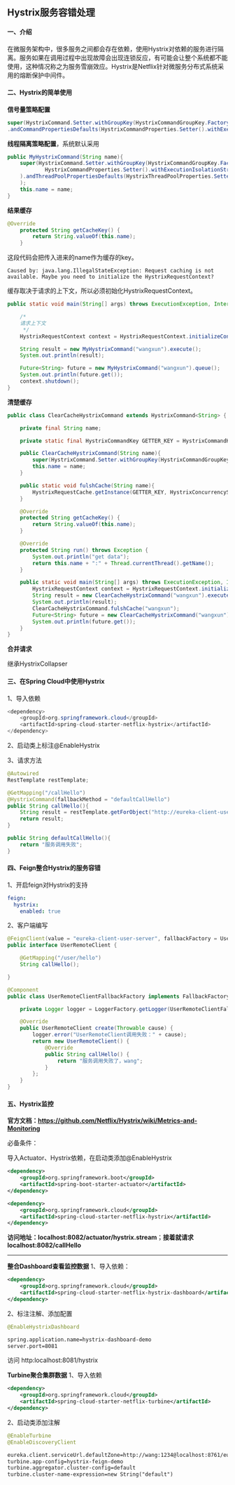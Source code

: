 ## Hystrix服务容错处理

#### 一、介绍

在微服务架构中，很多服务之间都会存在依赖，使用Hystrix对依赖的服务进行隔离。服务如果在调用过程中出现故障会出现连锁反应，有可能会让整个系统都不能使用，这种情况称之为服务雪崩效应。Hystrix是Netflix针对微服务分布式系统采用的熔断保护中间件。

#### 二、Hystrix的简单使用

**信号量策略配置**

```java
super(HystrixCommand.Setter.withGroupKey(HystrixCommandGroupKey.Factory.asKey("MyGroup"))
.andCommandPropertiesDefaults(HystrixCommandProperties.Setter().withExecutionIsolationStrategy(HystrixCommandProperties.ExecutionIsolationStrategy.SEMAPHORE)));
```

**线程隔离策略配置**，系统默认采用

```java
public MyHystrixCommand(String name){
    super(HystrixCommand.Setter.withGroupKey(HystrixCommandGroupKey.Factory.asKey("wangxun")).andCommandPropertiesDefaults(
            HystrixCommandProperties.Setter().withExecutionIsolationStrategy(HystrixCommandProperties.ExecutionIsolationStrategy.THREAD)
    ).andThreadPoolPropertiesDefaults(HystrixThreadPoolProperties.Setter().withCoreSize(10).withMaxQueueSize(100).withMaximumSize(100))
    );
    this.name = name;
}
```

**结果缓存**

```java
@Override
    protected String getCacheKey() {
        return String.valueOf(this.name);
    }
```

这段代码会把传入进来的name作为缓存的key。

```Caused by: java.lang.IllegalStateException: Request caching is not available. Maybe you need to initialize the HystrixRequestContext?```

缓存取决于请求的上下文，所以必须初始化HystrixRequestContext。

```java
public static void main(String[] args) throws ExecutionException, InterruptedException {

    /*
    请求上下文
     */
    HystrixRequestContext context = HystrixRequestContext.initializeContext();

    String result = new MyHystrixCommand("wangxun").execute();
    System.out.println(result);

    Future<String> future = new MyHystrixCommand("wangxun").queue();
    System.out.println(future.get());
    context.shutdown();
}
```

**清楚缓存**

```java
public class ClearCacheHystrixCommand extends HystrixCommand<String> {

    private final String name;

    private static final HystrixCommandKey GETTER_KEY = HystrixCommandKey.Factory.asKey("wangxun");

    public ClearCacheHystrixCommand(String name){
        super(HystrixCommand.Setter.withGroupKey(HystrixCommandGroupKey.Factory.asKey("wangxun")).andCommandKey(GETTER_KEY));
        this.name = name;
    }

    public static void fulshCache(String name){
        HystrixRequestCache.getInstance(GETTER_KEY, HystrixConcurrencyStrategyDefault.getInstance()).clear(name);
    }

    @Override
    protected String getCacheKey() {
        return String.valueOf(this.name);
    }

    @Override
    protected String run() throws Exception {
        System.out.println("get data");
        return this.name + ":" + Thread.currentThread().getName();
    }

    public static void main(String[] args) throws ExecutionException, InterruptedException {
        HystrixRequestContext context = HystrixRequestContext.initializeContext();
        String result = new ClearCacheHystrixCommand("wangxun").execute();
        System.out.println(result);
        ClearCacheHystrixCommand.fulshCache("wangxun");
        Future<String> future = new ClearCacheHystrixCommand("wangxun").queue();
        System.out.println(future.get());
    }
}
```

**合并请求**

继承HystrixCollapser

#### 三、在Spring Cloud中使用Hystrix

1、导入依赖

```java
<dependency>
    <groupId>org.springframework.cloud</groupId>
    <artifactId>spring-cloud-starter-netflix-hystrix</artifactId>
</dependency>
```

2、启动类上标注@EnableHystrix

3、请求方法

```java
@Autowired
RestTemplate restTemplate;

@GetMapping("/callHello")
@HystrixCommand(fallbackMethod = "defaultCallHello")
public String callHello(){
    String result = restTemplate.getForObject("http://eureka-client-user-server/user/hello", String.class);
    return result;
}

public String defaultCallHello(){
    return "服务调用失败";
}
```

#### 四、Feign整合Hystrix的服务容错

1、开启feign对Hystrix的支持

```yaml
feign:
  hystrix:
    enabled: true
```

2、客户端编写

```java
@FeignClient(value = "eureka-client-user-server", fallbackFactory = UserRemoteClientFallbackFactory.class)
public interface UserRemoteClient {

    @GetMapping("/user/hello")
    String callHello();

}
```

```java
@Component
public class UserRemoteClientFallbackFactory implements FallbackFactory<UserRemoteClient> {

    private Logger logger = LoggerFactory.getLogger(UserRemoteClientFallbackFactory.class);

    @Override
    public UserRemoteClient create(Throwable cause) {
        logger.error("UserRemoteClient调用失败：" + cause);
        return new UserRemoteClient() {
            @Override
            public String callHello() {
                return "服务调用失败了，wang";
            }
        };
    }
}
```

#### 五、Hystrix监控

**官方文档：https://github.com/Netflix/Hystrix/wiki/Metrics-and-Monitoring**

必备条件：

导入Actuator、Hystrix依赖，在启动类添加@EnableHystrix

```xml
<dependency>
    <groupId>org.springframework.boot</groupId>
    <artifactId>spring-boot-starter-actuator</artifactId>
</dependency>

<dependency>
    <groupId>org.springframework.cloud</groupId>
    <artifactId>spring-cloud-starter-netflix-hystrix</artifactId>
</dependency>
```

**访问地址：localhost:8082/actuator/hystrix.stream**；**接着就请求localhost:8082/callHello**

***

**整合Dashboard查看监控数据**
1、导入依赖：

```xml
<dependency>
    <groupId>org.springframework.cloud</groupId>
    <artifactId>spring-cloud-starter-netflix-hystrix-dashboard</artifactId>
</dependency>
```

2、标注注解、添加配置

```java
@EnableHystrixDashboard
```

```xml
spring.application.name=hystrix-dashboard-demo
server.port=8081
```

访问 http:localhost:8081/hystrix 

**Turbine聚合集群数据**
1、导入依赖

```xml
<dependency>
    <groupId>org.springframework.cloud</groupId>
    <artifactId>spring-cloud-starter-netflix-turbine</artifactId>
</dependency>
```

2、启动类添加注解

```java
@EnableTurbine
@EnableDiscoveryClient
```

```xml
eureka.client.serviceUrl.defaultZone=http://wang:1234@localhost:8761/eureka/
turbine.app-config=hystrix-feign-demo
turbine.aggregator.cluster-config=default
turbine.cluster-name-expression=new String("default")
```

